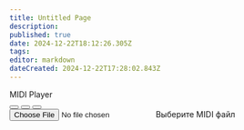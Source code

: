 ```yaml
---
title: Untitled Page
description: 
published: true
date: 2024-12-22T18:12:26.305Z
tags: 
editor: markdown
dateCreated: 2024-12-22T17:28:02.843Z
---
```


<link href="https://cdnjs.cloudflare.com/ajax/libs/font-awesome/6.0.0/css/all.min.css" rel="stylesheet">
<div class="player">
  <div class="title">MIDI Player</div>
  <div class="visualizer">
    <div class="bars">
      <div class="bar"></div>
      <div class="bar"></div>
      <div class="bar"></div>
      <div class="bar"></div>
      <div class="bar"></div>
      <div class="bar"></div>
      <div class="bar"></div>
      <div class="bar"></div>
      <div class="bar"></div>
      <div class="bar"></div>
      <div class="bar"></div>
      <div class="bar"></div>
      <div class="bar"></div>
      <div class="bar"></div>
      <div class="bar"></div>
    </div>
  </div>
  <div class="controls">
    <button class="btn" id="prevBtn"><i class="fas fa-backward"></i></button>
    <button class="btn" id="playBtn"><i class="fas fa-play"></i></button>
    <button class="btn" id="nextBtn"><i class="fas fa-forward"></i></button>
  </div>
  <input type="file" id="fileInput" class="file-input" accept=".mid,.midi">
  <label for="fileInput" class="file-label">Выберите MIDI файл</label>
  <div class="progress">
    <div class="progress-bar"></div>
  </div>
</div>